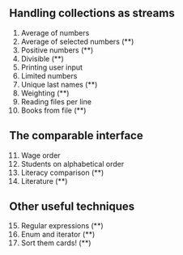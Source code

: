 ## Handling collections as streams
1. Average of numbers
2. Average of selected numbers (**)
3. Positive numbers (**)
4. Divisible (**)
5. Printing user input
6. Limited numbers
7. Unique last names (**)
8. Weighting (**)
9. Reading files per line
10. Books from file (**)

## The comparable interface
11. Wage order
12. Students on alphabetical order
13. Literacy comparison (**)
14. Literature (**)

## Other useful techniques
15. Regular expressions (**)
16. Enum and iterator (**)
17. Sort them cards! (**)
